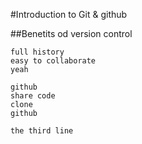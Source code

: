 #Introduction to Git & github

##Benetits od version control

	full history
	easy to collaborate
	yeah

	github
	share code 
	clone 
	github

	the third line